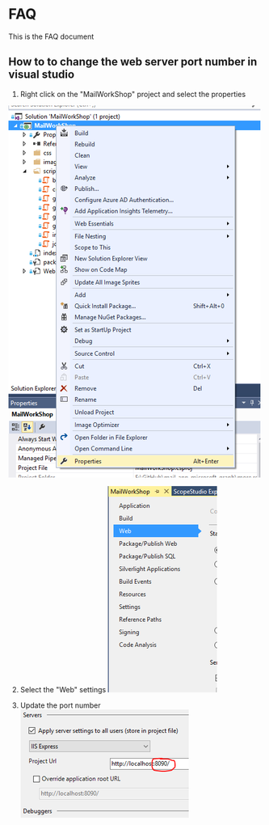 # FAQ
This is the FAQ document

## How to to change the web server port number in visual studio

1. Right click on the "MailWorkShop" project and select the properties

![alt text](imgs/projectProperties.PNG "Web project right click menu")

2. Select the "Web" settings
![alt text](imgs/webProperty.PNG "Web setting panel")

3. Update the port number
![alt text](imgs/portNumberSetting.PNG "Port number setting")

